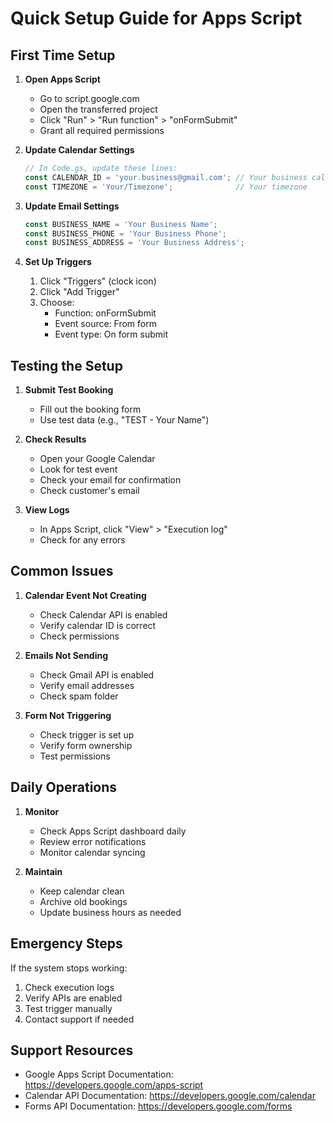 # Quick Setup Guide for Apps Script

## First Time Setup

1. **Open Apps Script**
   - Go to script.google.com
   - Open the transferred project
   - Click "Run" > "Run function" > "onFormSubmit"
   - Grant all required permissions

2. **Update Calendar Settings**
   ```javascript
   // In Code.gs, update these lines:
   const CALENDAR_ID = 'your.business@gmail.com'; // Your business calendar
   const TIMEZONE = 'Your/Timezone';              // Your timezone
   ```

3. **Update Email Settings**
   ```javascript
   const BUSINESS_NAME = 'Your Business Name';
   const BUSINESS_PHONE = 'Your Business Phone';
   const BUSINESS_ADDRESS = 'Your Business Address';
   ```

4. **Set Up Triggers**
   1. Click "Triggers" (clock icon)
   2. Click "Add Trigger"
   3. Choose:
      - Function: onFormSubmit
      - Event source: From form
      - Event type: On form submit

## Testing the Setup

1. **Submit Test Booking**
   - Fill out the booking form
   - Use test data (e.g., "TEST - Your Name")

2. **Check Results**
   - Open your Google Calendar
   - Look for test event
   - Check your email for confirmation
   - Check customer's email

3. **View Logs**
   - In Apps Script, click "View" > "Execution log"
   - Check for any errors

## Common Issues

1. **Calendar Event Not Creating**
   - Check Calendar API is enabled
   - Verify calendar ID is correct
   - Check permissions

2. **Emails Not Sending**
   - Check Gmail API is enabled
   - Verify email addresses
   - Check spam folder

3. **Form Not Triggering**
   - Check trigger is set up
   - Verify form ownership
   - Test permissions

## Daily Operations

1. **Monitor**
   - Check Apps Script dashboard daily
   - Review error notifications
   - Monitor calendar syncing

2. **Maintain**
   - Keep calendar clean
   - Archive old bookings
   - Update business hours as needed

## Emergency Steps

If the system stops working:
1. Check execution logs
2. Verify APIs are enabled
3. Test trigger manually
4. Contact support if needed

## Support Resources
- Google Apps Script Documentation: https://developers.google.com/apps-script
- Calendar API Documentation: https://developers.google.com/calendar
- Forms API Documentation: https://developers.google.com/forms 